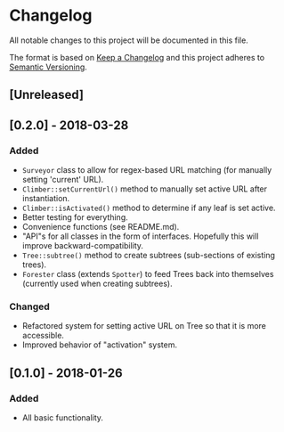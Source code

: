# Changelog
All notable changes to this project will be documented in this file.

The format is based on [Keep a Changelog](http://keepachangelog.com/en/1.0.0/)
and this project adheres to [Semantic Versioning](http://semver.org/spec/v2.0.0.html).

## [Unreleased]

## [0.2.0] - 2018-03-28
### Added
- `Surveyor` class to allow for regex-based URL matching (for manually setting 'current' URL).
- `Climber::setCurrentUrl()` method to manually set active URL after instantiation. 
- `Climber::isActivated()` method to determine if any leaf is set active.
- Better testing for everything.
- Convenience functions (see README.md).
- "API"s for all classes in the form of interfaces. Hopefully this will improve backward-compatibility.
- `Tree::subtree()` method to create subtrees (sub-sections of existing trees).
- `Forester` class (extends `Spotter`) to feed Trees back into themselves (currently used when creating subtrees).

### Changed
- Refactored system for setting active URL on Tree so that it is more accessible.
- Improved behavior of "activation" system.

## [0.1.0] - 2018-01-26
### Added
- All basic functionality.
